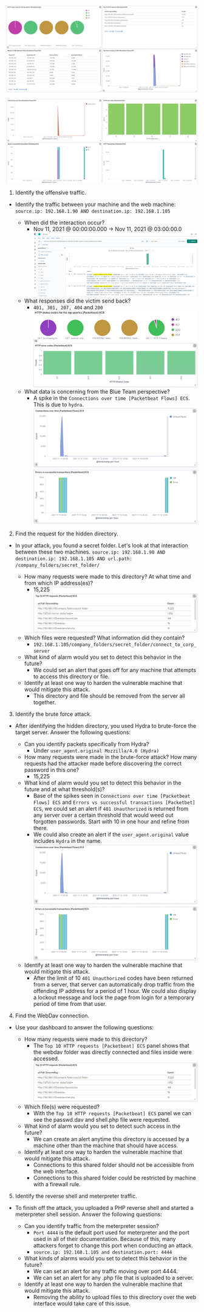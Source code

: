 
![D1](https://github.com/dsteves28/CyberSecurity-Bootcamp/blob/main/20.%20Red%20vs%20Blue/2.%20Blue/D1.PNG)

![D2](https://github.com/dsteves28/CyberSecurity-Bootcamp/blob/main/20.%20Red%20vs%20Blue/2.%20Blue/D2.PNG)

1. Identify the offensive traffic.

  - Identify the traffic between your machine and the web machine: `source.ip: 192.168.1.90 AND destination.ip: 192.168.1.105`

    - When did the interaction occur? 
      - Nov 11, 2021 @ 00:00:00.000 → Nov 11, 2021 @ 03:00:00.0
    ![1](https://github.com/dsteves28/CyberSecurity-Bootcamp/blob/main/20.%20Red%20vs%20Blue/2.%20Blue/1.PNG)
    - What responses did the victim send back? 
      - `401, 301, 207, 404` and `200`
    ![1.2](https://github.com/dsteves28/CyberSecurity-Bootcamp/blob/main/20.%20Red%20vs%20Blue/2.%20Blue/1.2.PNG)
    ![1.2.1](https://github.com/dsteves28/CyberSecurity-Bootcamp/blob/main/20.%20Red%20vs%20Blue/2.%20Blue/1.2.1.PNG)
    - What data is concerning from the Blue Team perspective? 
      - A spike in the `Connections over time [Packetbeat Flows] ECS`. This is due to `hydra`.
    ![1.3](https://github.com/dsteves28/CyberSecurity-Bootcamp/blob/main/20.%20Red%20vs%20Blue/2.%20Blue/1.3.PNG)
    ![1.3.1](https://github.com/dsteves28/CyberSecurity-Bootcamp/blob/main/20.%20Red%20vs%20Blue/2.%20Blue/1.3.1.PNG)


2. Find the request for the hidden directory.

- In your attack, you found a secret folder. Let's look at that interaction between these two machines. `source.ip: 192.168.1.90 AND destination.ip: 192.168.1.105 AND url.path: /company_folders/secret_folder/`

  - How many requests were made to this directory? At what time and from which IP address(es)? 
    - 15,225
  ![2.1](https://github.com/dsteves28/CyberSecurity-Bootcamp/blob/main/20.%20Red%20vs%20Blue/2.%20Blue/2.1.PNG)
  - Which files were requested? What information did they contain? 
    - `192.168.1.105/company_folders/secret_folder/connect_to_corp_server`
  - What kind of alarm would you set to detect this behavior in the future? 
    - We could set an alert that goes off for any machine that attempts to access this directory or file.
  - Identify at least one way to harden the vulnerable machine that would mitigate this attack. 
    - This directory and file should be removed from the server all together.



3. Identify the brute force attack.

- After identifying the hidden directory, you used Hydra to brute-force the target server. Answer the following questions:

  - Can you identify packets specifically from Hydra? 
    - Under `user_agent.original Mozzilla/4.0 (Hydra)`
  - How many requests were made in the brute-force attack? How many requests had the attacker made before discovering the correct password in this one? 
    - 15,225
  - What kind of alarm would you set to detect this behavior in the future and at what threshold(s)? 
    - Base of the spikes seen in `Connections over time [Packetbeat Flows] ECS` and `Errors vs successful transactions [Packetbet] ECS`, we could set an alert if `401 Unauthorized` is returned from any server over a certain threshold that would weed out forgotten passwords. Start with 10 in one hour and refine from there.
    - We could also create an alert if the `user_agent.original` value includes `Hydra` in the name.
  ![1.3](https://github.com/dsteves28/CyberSecurity-Bootcamp/blob/main/20.%20Red%20vs%20Blue/2.%20Blue/1.3.PNG)
  ![1.3.1](https://github.com/dsteves28/CyberSecurity-Bootcamp/blob/main/20.%20Red%20vs%20Blue/2.%20Blue/1.3.1.PNG)
  - Identify at least one way to harden the vulnerable machine that would mitigate this attack.
    - After the limit of 10 `401 Unauthorized` codes have been returned from a server, that server can automatically drop traffic from the offending IP address for a period of 1 hour. We could also display a lockout message and lock the page from login for a temporary period of time from that user.



4. Find the WebDav connection.

- Use your dashboard to answer the following questions:

  - How many requests were made to this directory?
    - The `Top 10 HTTP requests [Packetbeat] ECS` panel shows that the webdav folder was directly connected and files inside were accessed.
  ![2.1](https://github.com/dsteves28/CyberSecurity-Bootcamp/blob/main/20.%20Red%20vs%20Blue/2.%20Blue/2.1.PNG)
  - Which file(s) were requested? 
    - With the `Top 10 HTTP requests [Packetbeat] ECS` panel we can see the passwd.dav and shell.php file were requested.
  - What kind of alarm would you set to detect such access in the future? 
    - We can create an alert anytime this directory is accessed by a machine other than the machine that should have access.
  - Identify at least one way to harden the vulnerable machine that would mitigate this attack.
    - Connections to this shared folder should not be accessible from the web interface.
    - Connections to this shared folder could be restricted by machine with a firewall rule.



5. Identify the reverse shell and meterpreter traffic.

- To finish off the attack, you uploaded a PHP reverse shell and started a meterpreter shell session. Answer the following questions:

  - Can you identify traffic from the meterpreter session?
    -  `Port 4444` is the default port used for meterpreter and the port used in all of their documentation. Because of this, many attackers forget to change this port when conducting an attack.
    - `source.ip: 192.168.1.105 and destination.port: 4444`
  - What kinds of alarms would you set to detect this behavior in the future?
    - We can set an alert for any traffic moving over port 4444.
    - We can set an alert for any .php file that is uploaded to a server.
  - Identify at least one way to harden the vulnerable machine that would mitigate this attack.
    - Removing the ability to upload files to this directory over the web interface would take care of this issue.